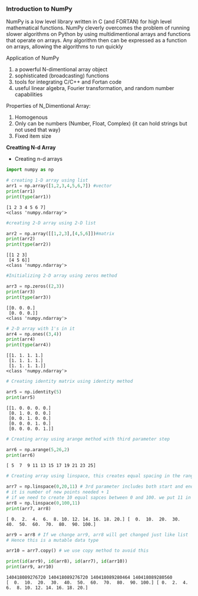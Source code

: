 ### Introduction to NumPy

NumPy is a low level library written in C (and FORTAN) for high level mathematical functions. NumPy cleverly overcomes the problem of running slower algorithms on Python by using multidimentional arrays and functions that operate on arrays. Any algorithm then can be expressed as a function on arrays, allowing the algorithms to run quickly

Application of NumPy
1. a powerful N-dimentional array object
2. sophisticated (broadcasting) functions
3. tools for integrating C/C++ and Fortan code
4. useful linear algebra, Fourier transformation, and random number capabilities

Properties of N_Dimentional Array:
1. Homogenous
2. Only can be numbers (Number, Float, Complex) {it can hold strings but not used that way}
3. Fixed item size

**Creatting N-d Array**

- Creating n-d arrays


```python
import numpy as np
```


```python
# creating 1-D array using list
arr1 = np.array([1,2,3,4,5,6,7]) #vector
print(arr1)
print(type(arr1))
```

    [1 2 3 4 5 6 7]
    <class 'numpy.ndarray'>



```python
#creating 2-D array using 2-D list

arr2 = np.array([[1,2,3],[4,5,6]])#matrix
print(arr2)
print(type(arr2))
```

    [[1 2 3]
     [4 5 6]]
    <class 'numpy.ndarray'>



```python
#Initializing 2-D array using zeros method

arr3 = np.zeros((2,3))
print(arr3)
print(type(arr3))
```

    [[0. 0. 0.]
     [0. 0. 0.]]
    <class 'numpy.ndarray'>



```python
# 2-D array with 1's in it
arr4 = np.ones((3,4))
print(arr4)
print(type(arr4))
```

    [[1. 1. 1. 1.]
     [1. 1. 1. 1.]
     [1. 1. 1. 1.]]
    <class 'numpy.ndarray'>



```python
# Creating identity matrix using identity method

arr5 = np.identity(5)
print(arr5)
```

    [[1. 0. 0. 0. 0.]
     [0. 1. 0. 0. 0.]
     [0. 0. 1. 0. 0.]
     [0. 0. 0. 1. 0.]
     [0. 0. 0. 0. 1.]]



```python
# Creating array using arange method with third parameter step

arr6 = np.arange(5,26,2)
print(arr6)
```

    [ 5  7  9 11 13 15 17 19 21 23 25]



```python
# Creating array using linspace, this creates equal spacing in the range by number passed in 3rd parameter

arr7 = np.linspace(0,20,11) # 3rd parameter includes both start and end value 
# it is number of new points needed + 1
# if we need to create 10 equal sapces between 0 and 100. we put 11 in the third parameter
arr8 = np.linspace(0,100,11) 
print(arr7, arr8)
```

    [ 0.  2.  4.  6.  8. 10. 12. 14. 16. 18. 20.] [  0.  10.  20.  30.  40.  50.  60.  70.  80.  90. 100.]



```python
arr9 = arr8 # If we change arr9, arr8 will get changed just like list
# Hence this is a mutable data type

arr10 = arr7.copy() # we use copy method to avoid this

print(id(arr9), id(arr8), id(arr7), id(arr10))
print(arr9, arr10)
```

    140418089276720 140418089276720 140418089280464 140418089280560
    [  0.  10.  20.  30.  40.  50.  60.  70.  80.  90. 100.] [ 0.  2.  4.  6.  8. 10. 12. 14. 16. 18. 20.]



```python

```
